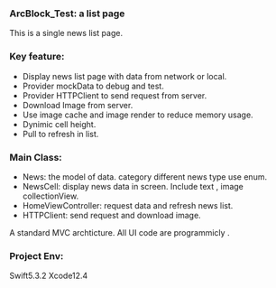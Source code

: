 
### ArcBlock_Test: a list page


This is a single news list page.

### Key feature:
- Display news list page with data from network or local.
- Provider mockData to debug and test.
- Provider HTTPClient to send request from server.
- Download Image from server.
- Use image cache and  image render to reduce memory usage.
- Dynimic cell height.
- Pull to refresh in list.

### Main Class:
- News: the model of data. category different news type use enum.
- NewsCell: display news data in screen. Include text , image collectionView.
- HomeViewController: request data and refresh news list.
- HTTPClient: send request and download image.

A standard MVC archticture. All UI code are programmicly .



### Project Env:
Swift5.3.2
Xcode12.4


